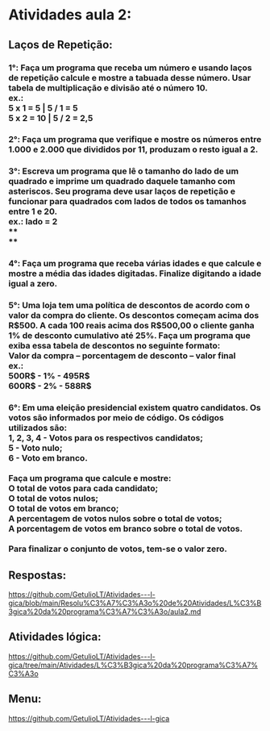 # Atividades aula 2:

## Laços de Repetição:

<h3>
1°: Faça um programa que receba um número e usando laços de repetição calcule e mostre a tabuada desse número. Usar tabela de multiplicação e divisão até o número 10.<br>
ex.:<br>
5 x 1 = 5 | 5 / 1 = 5 <br>  
5 x 2 = 10 | 5 / 2 = 2,5

<h3>
2°: Faça um programa que verifique e mostre os números entre 1.000 e 2.000 que divididos por 11, produzam o resto igual a 2.

<h3>
3°: Escreva um programa que lê o tamanho do lado de um quadrado e imprime um quadrado daquele tamanho com asteriscos. Seu programa deve usar laços de repetição e funcionar para quadrados com lados de todos os tamanhos entre 1 e 20.<br>
ex.: lado = 2<br>
**<br>
**


<h3>
4°: Faça um programa que receba várias idades e que calcule e mostre a média das idades digitadas. Finalize digitando a idade igual a zero.

<h3>
5°: Uma loja tem uma política de descontos de acordo com o valor da compra do cliente. Os descontos começam acima dos R$500. A cada 100 reais acima dos R$500,00 o cliente ganha 1% de desconto cumulativo até 25%.
Faça um programa que exiba essa tabela de descontos no seguinte formato:  <br>
Valor da compra – porcentagem de desconto – valor final<br>
ex.:<br>
500R$ - 1% - 495R$<br>
600R$ - 2% - 588R$

<h3>
6°: Em uma eleição presidencial existem quatro candidatos. Os votos são informados por meio de código. Os códigos utilizados são:<br> 
1, 2, 3, 4 - Votos para os respectivos candidatos;<br>
5 - Voto nulo;<br>
6 - Voto em branco.<br><br>
Faça um programa que calcule e mostre:<br>
O total de votos para cada candidato;<br>
O total de votos nulos;<br>
O total de votos em branco;<br>
A percentagem de votos nulos sobre o total de votos;<br>
A porcentagem de votos em branco sobre o total de votos.<br><br>
Para finalizar o conjunto de votos, tem-se o valor zero.

## Respostas: <br>
https://github.com/GetulioLT/Atividades---l-gica/blob/main/Resolu%C3%A7%C3%A3o%20de%20Atividades/L%C3%B3gica%20da%20programa%C3%A7%C3%A3o/aula2.md
## Atividades lógica: <br>
https://github.com/GetulioLT/Atividades---l-gica/tree/main/Atividades/L%C3%B3gica%20da%20programa%C3%A7%C3%A3o
## Menu:
https://github.com/GetulioLT/Atividades---l-gica
